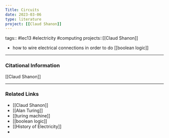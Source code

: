 ```yaml
---
Title: Circuits
date: 2023-03-06
type: literature
project: [[Claud Shanon]]
---
```

tags:: #lec13 #electricity #computing 
projects::[[Claud Shanon]]


-   how to wire electrical connections in order to do [[boolean logic]]

---
### Citational Information

[[Claud Shanon]]

---

### Related Links

- [[Claud Shanon]]
- [[Alan Turing]]
- [[turing machine]]
- [[boolean logic]] 
- [[History of Electricity]]
- 